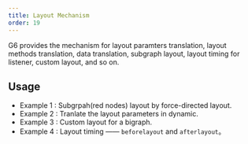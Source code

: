```yaml
---
title: Layout Mechanism
order: 19
---
```


G6 provides the mechanism for layout paramters translation, layout methods translation, data translation, subgraph layout, layout timing for listener, custom layout, and so on.

## Usage

- Example 1 : Subgrpah(red nodes) layout by force-directed layout.
- Example 2 : Tranlate the layout parameters in dynamic.
- Example 3 : Custom layout for a bigraph.
- Example 4 : Layout timing —— `beforelayout` and `afterlayout`。
